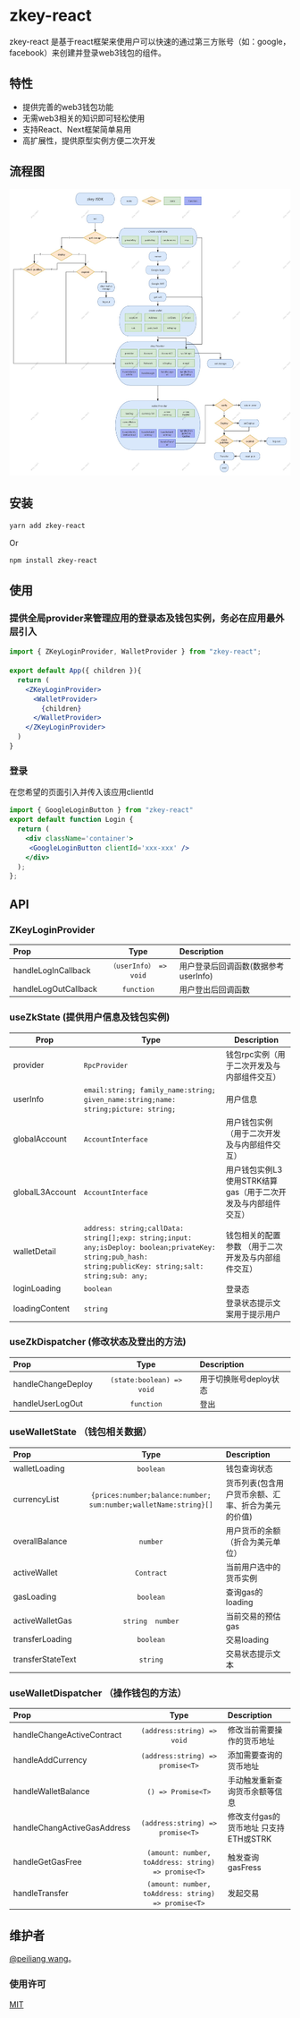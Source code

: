 # zkey-react

zkey-react
是基于react框架来使用户可以快速的通过第三方账号（如：google，facebook）来创建并登录web3钱包的组件。

## 特性

- 提供完善的web3钱包功能
- 无需web3相关的知识即可轻松使用
- 支持React、Next框架简单易用
- 高扩展性，提供原型实例方便二次开发

## 流程图

<p align="center">
  <img alt="zkey-react"  src="./demo/zKey-react.jpg">
</p>

## 安装

```bash
yarn add zkey-react
```

Or

```bash
npm install zkey-react
```

## 使用

### 提供全局provider来管理应用的登录态及钱包实例，务必在应用最外层引入

```jsx
import { ZKeyLoginProvider, WalletProvider } from "zkey-react";

export default App({ children }){
  return (
    <ZKeyLoginProvider>
      <WalletProvider>
        {children}
      </WalletProvider>
    </ZKeyLoginProvider>
  )
}
```

### 登录

在您希望的页面引入并传入该应用clientId

```jsx
import { GoogleLoginButton } from "zkey-react"
export default function Login {
  return (
    <div className='container'>
     <GoogleLoginButton clientId='xxx-xxx' />
    </div>
  );
};

```

## API

### ZKeyLoginProvider

| Prop                 |          Type          | Description                          |
| :------------------- | :--------------------: | :----------------------------------- |
| handleLogInCallback  | `（userInfo） => void` | 用户登录后回调函数(数据参考userInfo) |
| handleLogOutCallback |       `function`       | 用户登出后回调函数                   |

### useZkState (提供用户信息及钱包实例)

| Prop            | Type                                                                                                                                                       | Description                                                   |
| --------------- | ---------------------------------------------------------------------------------------------------------------------------------------------------------- | ------------------------------------------------------------- |
| provider        | `RpcProvider`                                                                                                                                              | 钱包rpc实例（用于二次开发及与内部组件交互）                   |
| userInfo        | `email:string; family_name:string; given_name:string;name: string;picture: string;`                                                                        | 用户信息                                                      |
| globalAccount   | `AccountInterface`                                                                                                                                         | 用户钱包实例（用于二次开发及与内部组件交互）                  |
| globalL3Account | `AccountInterface`                                                                                                                                         | 用户钱包实例L3使用STRK结算gas（用于二次开发及与内部组件交互） |
| walletDetail    | `address: string;callData: string[];exp: string;input: any;isDeploy: boolean;privateKey: string;pub_hash: string;publicKey: string;salt: string;sub: any;` | 钱包相关的配置参数 （用于二次开发及与内部组件交互）           |
| loginLoading    | `boolean`                                                                                                                                                  | 登录态                                                        |
| loadingContent  | `string`                                                                                                                                                   | 登录状态提示文案用于提示用户                                  |

### useZkDispatcher (修改状态及登出的方法)

| Prop               |           Type            | Description            |
| :----------------- | :-----------------------: | :--------------------- |
| handleChangeDeploy | `(state:boolean) => void` | 用于切换账号deploy状态 |
| handleUserLogOut   |        `function`         | 登出                   |

### useWalletState （钱包相关数据）

| Prop              |                               Type                               | Description                                        |
| :---------------- | :--------------------------------------------------------------: | :------------------------------------------------- |
| walletLoading     |                            `boolean`                             | 钱包查询状态                                       |
| currencyList      | `{prices:number;balance:number; sum:number;walletName:string}[]` | 货币列表(包含用户货币余额、汇率、折合为美元的价值) |
| overallBalance    |                             `number`                             | 用户货币的余额（折合为美元单位）                   |
| activeWallet      |                            `Contract`                            | 当前用户选中的货币实例                             |
| gasLoading        |                            `boolean`                             | 查询gas的loading                                   |
| activeWalletGas   |                         `string  number`                         | 当前交易的预估gas                                  |
| transferLoading   |                            `boolean`                             | 交易loading                                        |
| transferStateText |                             `string`                             | 交易状态提示文本                                   |

### useWalletDispatcher （操作钱包的方法）

| Prop                        |                        Type                         | Description                           |
| :-------------------------- | :-------------------------------------------------: | :------------------------------------ |
| handleChangeActiveContract  |             `(address:string) => void`              | 修改当前需要操作的货币地址            |
| handleAddCurrency           |          `(address:string) => promise<T>`           | 添加需要查询的货币地址                |
| handleWalletBalance         |                 `() => Promise<T>`                  | 手动触发重新查询货币余额等信息        |
| handleChangActiveGasAddress |          `(address:string) => promise<T>`           | 修改支付gas的货币地址 只支持ETH或STRK |
| handleGetGasFree            | `(amount: number, toAddress: string) => promise<T>` | 触发查询gasFress                      |
| handleTransfer              | `(amount: number, toAddress: string) => promise<T>` | 发起交易                              |

## 维护者

[@peiliang wang](https://github.com/dk264874293)。

### 使用许可

[MIT](LICENSE)
